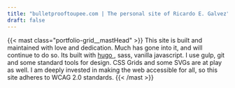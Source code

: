 ```yaml
---
title: "bulletprooftoupee.com | The personal site of Ricardo E. Galvez"
draft: false
---
```

{{< mast class="portfolio-grid__mastHead" >}}
This site is built and maintained with love and dedication. Much has gone into it, and will continue to do so. Its built with <a href=" https://gohugo.io" target="_blank">hugo </a>, sass, vanilla javascript. I use gulp, git and some standard tools for design. CSS Grids and some SVGs are at play as well. I am deeply invested in making the web accessible for all, so this site adheres to WCAG 2.0 standards. 
{{< /mast >}}